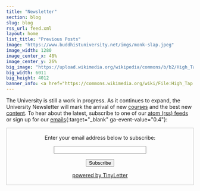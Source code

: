 ```yaml
---
title: "Newsletter"
section: blog
slug: blog
rss_url: feed.xml
layout: home
list_title: "Previous Posts"
image: "https://www.buddhistuniversity.net/imgs/monk-slap.jpeg"
image_width: 1280
image_center_x: 48%
image_center_y: 26%
big_image: "https://upload.wikimedia.org/wikipedia/commons/b/b2/High_Tap.jpg"
big_width: 6011
big_height: 4012
banner_info: <a href="https://commons.wikimedia.org/wiki/File:High_Tap.jpg">Rod Waddington</a>, <a href="https://creativecommons.org/licenses/by-sa/2.0">CC BY-SA 2.0</a>
---
```


The University is still a work in progress. As it continues to expand, the University Newsletter will mark the arrival of new [courses](/courses) and the best new [content](/library). To hear about the latest, subscribe to one of our [atom (rss) feeds](/feed) or sign up for our [emails](https://tinyletter.com/buddhist-uni){:target="_blank" ga-event-value="0.4"}:

<form style="margin-bottom:23px;border:1px solid #ccc;padding:3px;text-align:center;" action="https://tinyletter.com/buddhist-uni" method="post" target="popupwindow" onsubmit="window.open('https://tinyletter.com/buddhist-uni', 'popupwindow', 'scrollbars=yes,width=800,height=600');return true"><p><label for="tlemail">Enter your email address below to subscribe:</label></p><p><input type="text" style="min-width:50%" name="email" id="tlemail" /></p><input type="hidden" value="1" name="embed"/><input type="submit" value="Subscribe" /><p><a href="https://tinyletter.com/buddhist-uni" target="_blank">powered by TinyLetter</a></p></form>
